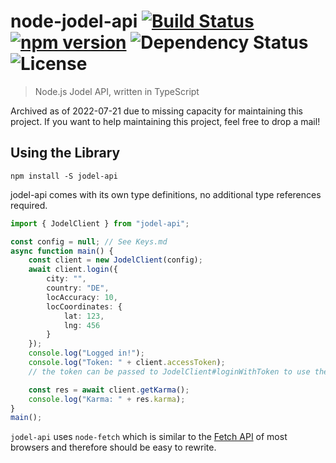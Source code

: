 # node-jodel-api [![Build Status](https://travis-ci.com/nikeee/node-jodel-api.svg?branch=master)](https://travis-ci.com/nikeee/node-jodel-api) [![npm version](https://badge.fury.io/js/jodel-api.svg)](https://www.npmjs.com/package/jodel-api) ![Dependency Status](https://david-dm.org/nikeee/jodel-api.svg) ![License](https://img.shields.io/npm/l/jodel-api.svg)
> Node.js Jodel API, written in TypeScript

Archived as of 2022-07-21 due to missing capacity for maintaining this project. If you want to help maintaining this project, feel free to drop a mail!

## Using the Library
```Shell
npm install -S jodel-api
```

jodel-api comes with its own type definitions, no additional type references required.

```TypeScript
import { JodelClient } from "jodel-api";

const config = null; // See Keys.md
async function main() {
    const client = new JodelClient(config);
    await client.login({
        city: "",
        country: "DE",
        locAccuracy: 10,
        locCoordinates: {
            lat: 123,
            lng: 456
        }
    });
    console.log("Logged in!");
    console.log("Token: " + client.accessToken);
    // the token can be passed to JodelClient#loginWithToken to use the same token to login back again.

    const res = await client.getKarma();
    console.log("Karma: " + res.karma);
}
main();
```
`jodel-api` uses `node-fetch` which is similar to the [Fetch API](https://developer.mozilla.org/en/docs/Web/API/Fetch_API) of most browsers and therefore should be easy to rewrite.

